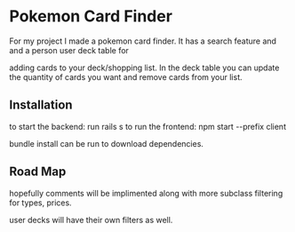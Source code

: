  # Pokemon Card Finder 
 

 For my project I made a pokemon card finder. It has a search feature and and a person user deck table for 

adding cards to your deck/shopping list. In the deck table you can update the quantity of cards you want and remove cards from your list.

## Installation
 
 to start the backend: run rails s to run the frontend: npm start --prefix client

 bundle install can be run to download dependencies. 

 ## Road Map

 hopefully comments will be implimented along with more subclass filtering for types, prices. 

 user decks will have their own filters as well.
